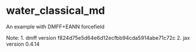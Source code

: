 # water_classical_md
An example with DMFF+EANN forcefield  

Note: 1. dmff version f824d75e5d64e6d12ecfbb94cda5914abe71c72c    2. jax version 0.4.14
